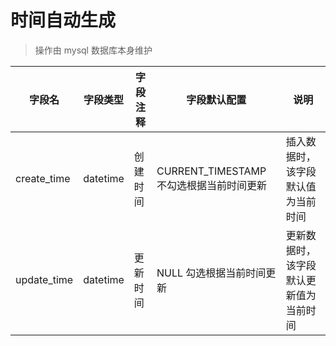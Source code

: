 # 时间自动生成

> 操作由 mysql 数据库本身维护

| 字段名      | 字段类型 | 字段注释 | 字段默认配置                             | 说明                                   |
| ----------- | -------- | -------- | ---------------------------------------- | -------------------------------------- |
| create_time | datetime | 创建时间 | CURRENT_TIMESTAMP 不勾选根据当前时间更新 | 插入数据时，该字段默认值为当前时间     |
| update_time | datetime | 更新时间 | NULL 勾选根据当前时间更新                | 更新数据时，该字段默认更新值为当前时间 |
